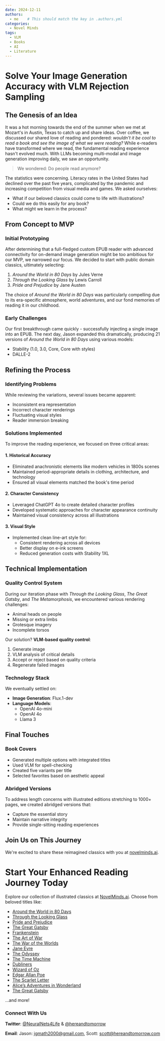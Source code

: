 ```yaml
---
date: 2024-12-11
authors:
  - me    # This should match the key in .authors.yml
categories:
  - Novel Minds
tags:
  - VLM
  - Books
  - AI
  - Literature
---
```



# Solve Your Image Generation Accuracy with VLM Rejection Sampling

## The Genesis of an Idea

It was a hot morning towards the end of the summer when we met at Mozart's in Austin, Texas to catch up and share ideas. Over coffee, we discussed our shared love of reading and pondered: *wouldn't it be cool to read a book and see the image of what we were reading?* While e-readers have transformed where we read, the fundamental reading experience hasn't evolved much. With LLMs becoming multi-modal and image generation improving daily, we saw an opportunity.

> We wondered: Do people read anymore?

The statistics were concerning. Literacy rates in the United States had declined over the past five years, complicated by the pandemic and increasing competition from visual media and games. We asked ourselves:

* What if our beloved classics could come to life with illustrations?
* Could we do this easily for any book?
* What might we learn in the process?

## From Concept to MVP

### Initial Prototyping

After determining that a full-fledged custom EPUB reader with advanced connectivity for on-demand image generation might be too ambitious for our MVP, we narrowed our focus. We decided to start with public domain classics, ultimately selecting:

1. *Around the World in 80 Days* by Jules Verne
2. *Through the Looking Glass* by Lewis Carroll
3. *Pride and Prejudice* by Jane Austen

The choice of *Around the World in 80 Days* was particularly compelling due to its era-specific atmosphere, world adventures, and our fond memories of reading it in our childhood.

### Early Challenges

Our first breakthrough came quickly - successfully injecting a single image into an EPUB. The next day, Jason expanded this dramatically, producing 21 versions of *Around the World in 80 Days* using various models:

* Stability (1.0, 3.0, Core, Core with styles)
* DALLE-2

## Refining the Process

### Identifying Problems

While reviewing the variations, several issues became apparent:

* Inconsistent era representation
* Incorrect character renderings
* Fluctuating visual styles
* Reader immersion breaking

### Solutions Implemented

To improve the reading experience, we focused on three critical areas:

#### 1. Historical Accuracy
* Eliminated anachronistic elements like modern vehicles in 1800s scenes
* Maintained period-appropriate details in clothing, architecture, and technology
* Ensured all visual elements matched the book's time period

#### 2. Character Consistency
* Leveraged ChatGPT 4o to create detailed character profiles
* Developed systematic approaches for character appearance continuity
* Maintained visual consistency across all illustrations

#### 3. Visual Style
* Implemented clean line-art style for:
  * Consistent rendering across all devices
  * Better display on e-ink screens
  * Reduced generation costs with Stability 1XL


## Technical Implementation

### Quality Control System

During our iteration phase with *Through the Looking Glass*, *The Great Gatsby*, and *The Metamorphosis*, we encountered various rendering challenges:

* Animal heads on people
* Missing or extra limbs
* Grotesque imagery
* Incomplete torsos

Our solution? **VLM-based quality control**:

1. Generate image
2. VLM analysis of critical details
3. Accept or reject based on quality criteria
4. Regenerate failed images

### Technology Stack

We eventually settled on:

* **Image Generation**: Flux.1-dev
* **Language Models**:
  * OpenAI 4o-mini
  * OpenAI 4o
  * Llama 3

## Final Touches

### Book Covers

* Generated multiple options with integrated titles
* Used VLM for spell-checking
* Created five variants per title
* Selected favorites based on aesthetic appeal

### Abridged Versions

To address length concerns with illustrated editions stretching to 1000+ pages, we created abridged versions that:

* Capture the essential story
* Maintain narrative integrity
* Provide single-sitting reading experiences

## Join Us on This Journey

We're excited to share these reimagined classics with you at [novelminds.ai](https://novelminds.ai).

# Start Your Enhanced Reading Journey Today

Explore our collection of illustrated classics at [NovelMinds.ai](https://novelminds.ai). Choose from beloved titles like:

- [Around the World in 80 Days](https://novelminds.ai/AroundTheWorldIn80Days)
- [Through the Looking Glass](https://novelminds.ai/ThroughTheLookingGlass)
- [Pride and Prejudice](https://novelminds.ai/PrideAndPrejudice)
- [The Great Gatsby](https://novelminds.ai/TheGreatGatsby)
- [Frankenstein](https://novelminds.ai/Frankenstein)
- [The Art of War](https://novelminds.ai/TheArtOfWar)
- [The War of the Worlds](https://novelminds.ai/TheWarOfTheWorlds)
- [Jane Eyre](https://novelminds.ai/JaneEyre)
- [The Odyssey](https://novelminds.ai/TheOdyssey)
- [The Time Machine](https://novelminds.ai/TheTimeMachine)
- [Dubliners](https://novelminds.ai/Dubliners)
- [Wizard of Oz](https://novelminds.ai/WizardOfOz)
- [Edgar Allan Poe](https://novelminds.ai/EdgarAllenPoe)
- [The Scarlet Letter](https://novelminds.ai/TheScarletLetter)
- [Alice’s Adventures in Wonderland](https://novelminds.ai/AlicesAdventuresInWonderland)
- [The Great Gatsby](https://novelminds.ai/TheGreatGatsby)

...and more!


### Connect With Us

**Twitter**: [@NeuralNets4Life](https://twitter.com/NeuralNets4Life) & [@hereandtomorrow](https://twitter.com/hereandtomorrow)

**Email**:
  Jason: [jgmath2000@gmail.com](mailto:jgmath2000@gmail.com),
  Scott: [scott@hereandtomorrow.com](mailto:scott@hereandtomorrow.com)